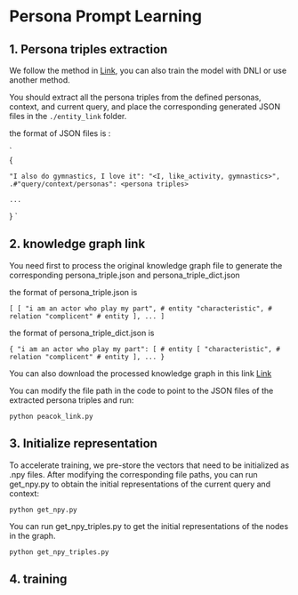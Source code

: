 # Persona Prompt Learning

## 1. Persona triples extraction
We follow the method in [Link](https://ojs.aaai.org/index.php/AAAI/article/view/26545), you can also train the model with DNLI or use another method.

You should extract all the persona triples from the defined personas, context, and current query, and place the corresponding generated JSON files in the `./entity_link` folder.

the format of JSON files is :

`  
{
  
    "I also do gymnastics, I love it": "<I, like_activity, gymnastics>",    .#"query/context/personas": <persona triples>
  
    ...
  
}
`
## 2. knowledge graph link
You need first to process the original knowledge graph file to generate the corresponding persona_triple.json and persona_triple_dict.json

the format of persona_triple.json is 

`
[
   [
        "i am an actor who play my part", # entity
        "characteristic", # relation
        "complicent" # entity
    ],
    ...
]
`

the format of persona_triple_dict.json is 

`
{
  "i am an actor who play my part": [ # entity
        [
            "characteristic", # relation
            "complicent" # entity
        ],
        ...
}
`

You can also download the processed knowledge graph in this link [Link]()


You can modify the file path in the code to point to the JSON files of the extracted persona triples and run:

`python peacok_link.py`
## 3. Initialize representation 
To accelerate training, we pre-store the vectors that need to be initialized as .npy files. After modifying the corresponding file paths, you can run get_npy.py to obtain the initial representations of the current query and context:

`python get_npy.py`

You can run get_npy_triples.py to get the initial representations of the nodes in the graph.

`python get_npy_triples.py`


## 4. training
